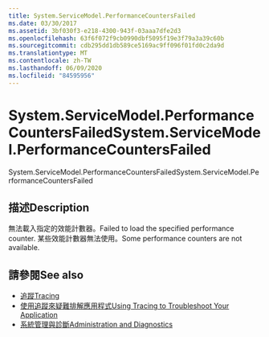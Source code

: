 ```yaml
---
title: System.ServiceModel.PerformanceCountersFailed
ms.date: 03/30/2017
ms.assetid: 3bf030f3-e218-4300-943f-03aaa7dfe2d3
ms.openlocfilehash: 63f6f072f9cb0990dbf5095f19e3f79a3a39c60b
ms.sourcegitcommit: cdb295dd1db589ce5169ac9ff096f01fd0c2da9d
ms.translationtype: MT
ms.contentlocale: zh-TW
ms.lasthandoff: 06/09/2020
ms.locfileid: "84595956"
---
```

# <a name="systemservicemodelperformancecountersfailed"></a><span data-ttu-id="b3779-102">System.ServiceModel.PerformanceCountersFailed</span><span class="sxs-lookup"><span data-stu-id="b3779-102">System.ServiceModel.PerformanceCountersFailed</span></span>
<span data-ttu-id="b3779-103">System.ServiceModel.PerformanceCountersFailed</span><span class="sxs-lookup"><span data-stu-id="b3779-103">System.ServiceModel.PerformanceCountersFailed</span></span>  
  
## <a name="description"></a><span data-ttu-id="b3779-104">描述</span><span class="sxs-lookup"><span data-stu-id="b3779-104">Description</span></span>  
 <span data-ttu-id="b3779-105">無法載入指定的效能計數器。</span><span class="sxs-lookup"><span data-stu-id="b3779-105">Failed to load the specified performance counter.</span></span> <span data-ttu-id="b3779-106">某些效能計數器無法使用。</span><span class="sxs-lookup"><span data-stu-id="b3779-106">Some performance counters are not available.</span></span>  
  
## <a name="see-also"></a><span data-ttu-id="b3779-107">請參閱</span><span class="sxs-lookup"><span data-stu-id="b3779-107">See also</span></span>

- [<span data-ttu-id="b3779-108">追蹤</span><span class="sxs-lookup"><span data-stu-id="b3779-108">Tracing</span></span>](index.md)
- [<span data-ttu-id="b3779-109">使用追蹤來疑難排解應用程式</span><span class="sxs-lookup"><span data-stu-id="b3779-109">Using Tracing to Troubleshoot Your Application</span></span>](using-tracing-to-troubleshoot-your-application.md)
- [<span data-ttu-id="b3779-110">系統管理與診斷</span><span class="sxs-lookup"><span data-stu-id="b3779-110">Administration and Diagnostics</span></span>](../index.md)
